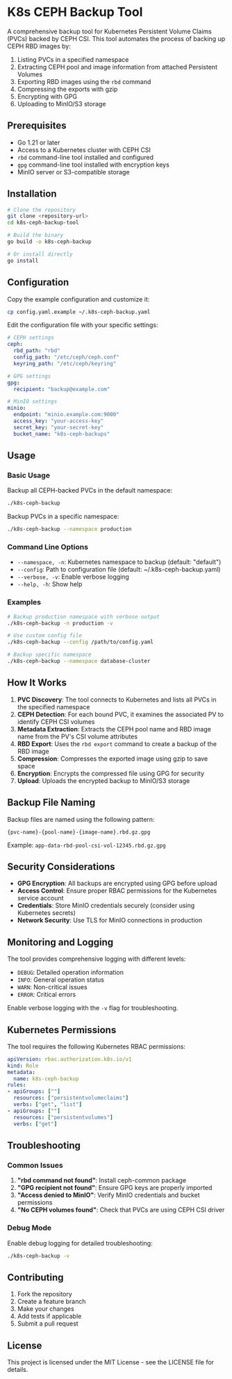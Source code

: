 # K8s CEPH Backup Tool

A comprehensive backup tool for Kubernetes Persistent Volume Claims (PVCs) backed by CEPH CSI. This tool automates the process of backing up CEPH RBD images by:

1. Listing PVCs in a specified namespace
2. Extracting CEPH pool and image information from attached Persistent Volumes
3. Exporting RBD images using the `rbd` command
4. Compressing the exports with gzip
5. Encrypting with GPG
6. Uploading to MinIO/S3 storage

## Prerequisites

- Go 1.21 or later
- Access to a Kubernetes cluster with CEPH CSI
- `rbd` command-line tool installed and configured
- `gpg` command-line tool installed with encryption keys
- MinIO server or S3-compatible storage

## Installation

```bash
# Clone the repository
git clone <repository-url>
cd k8s-ceph-backup-tool

# Build the binary
go build -o k8s-ceph-backup

# Or install directly
go install
```

## Configuration

Copy the example configuration and customize it:

```bash
cp config.yaml.example ~/.k8s-ceph-backup.yaml
```

Edit the configuration file with your specific settings:

```yaml
# CEPH settings
ceph:
  rbd_path: "rbd"
  config_path: "/etc/ceph/ceph.conf"
  keyring_path: "/etc/ceph/keyring"

# GPG settings
gpg:
  recipient: "backup@example.com"

# MinIO settings
minio:
  endpoint: "minio.example.com:9000"
  access_key: "your-access-key"
  secret_key: "your-secret-key"
  bucket_name: "k8s-ceph-backups"
```

## Usage

### Basic Usage

Backup all CEPH-backed PVCs in the default namespace:
```bash
./k8s-ceph-backup
```

Backup PVCs in a specific namespace:
```bash
./k8s-ceph-backup --namespace production
```

### Command Line Options

- `--namespace, -n`: Kubernetes namespace to backup (default: "default")
- `--config`: Path to configuration file (default: ~/.k8s-ceph-backup.yaml)
- `--verbose, -v`: Enable verbose logging
- `--help, -h`: Show help

### Examples

```bash
# Backup production namespace with verbose output
./k8s-ceph-backup -n production -v

# Use custom config file
./k8s-ceph-backup --config /path/to/config.yaml

# Backup specific namespace
./k8s-ceph-backup --namespace database-cluster
```

## How It Works

1. **PVC Discovery**: The tool connects to Kubernetes and lists all PVCs in the specified namespace
2. **CEPH Detection**: For each bound PVC, it examines the associated PV to identify CEPH CSI volumes
3. **Metadata Extraction**: Extracts the CEPH pool name and RBD image name from the PV's CSI volume attributes
4. **RBD Export**: Uses the `rbd export` command to create a backup of the RBD image
5. **Compression**: Compresses the exported image using gzip to save space
6. **Encryption**: Encrypts the compressed file using GPG for security
7. **Upload**: Uploads the encrypted backup to MinIO/S3 storage

## Backup File Naming

Backup files are named using the following pattern:
```
{pvc-name}-{pool-name}-{image-name}.rbd.gz.gpg
```

Example: `app-data-rbd-pool-csi-vol-12345.rbd.gz.gpg`

## Security Considerations

- **GPG Encryption**: All backups are encrypted using GPG before upload
- **Access Control**: Ensure proper RBAC permissions for the Kubernetes service account
- **Credentials**: Store MinIO credentials securely (consider using Kubernetes secrets)
- **Network Security**: Use TLS for MinIO connections in production

## Monitoring and Logging

The tool provides comprehensive logging with different levels:
- `DEBUG`: Detailed operation information
- `INFO`: General operation status
- `WARN`: Non-critical issues
- `ERROR`: Critical errors

Enable verbose logging with the `-v` flag for troubleshooting.

## Kubernetes Permissions

The tool requires the following Kubernetes RBAC permissions:

```yaml
apiVersion: rbac.authorization.k8s.io/v1
kind: Role
metadata:
  name: k8s-ceph-backup
rules:
- apiGroups: [""]
  resources: ["persistentvolumeclaims"]
  verbs: ["get", "list"]
- apiGroups: [""]
  resources: ["persistentvolumes"]
  verbs: ["get"]
```

## Troubleshooting

### Common Issues

1. **"rbd command not found"**: Install ceph-common package
2. **"GPG recipient not found"**: Ensure GPG keys are properly imported
3. **"Access denied to MinIO"**: Verify MinIO credentials and bucket permissions
4. **"No CEPH volumes found"**: Check that PVCs are using CEPH CSI driver

### Debug Mode

Enable debug logging for detailed troubleshooting:
```bash
./k8s-ceph-backup -v
```

## Contributing

1. Fork the repository
2. Create a feature branch
3. Make your changes
4. Add tests if applicable
5. Submit a pull request

## License

This project is licensed under the MIT License - see the LICENSE file for details.